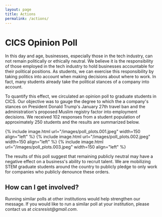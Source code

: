 ```yaml
---
layout: page
title: Actions
permalink: /actions/
---
```


# CICS Opinion Poll

In this day and age, businesses, especially those in the tech industry, can not remain politically or ethically neutral. We believe it is the responsibility of those employed in the tech industry to hold businesses accountable for their political positions. As students, we can exercise this responsibility by taking politics into account when making decisions about where to work. In fact, many students already take the political stances of a company into account. 

To quantify this effect, we circulated an opinion poll to graduate students in CICS. Our objective was to gauge the degree to which the a company's stances on President Donald Trump's January 27th travel ban and the administration's proposed Muslim registry factor into employment decisions. We received 102 responses from a student population of approximately 250 students and the results are summarized below.

{% include image.html url="/images/poll_plots.001.jpeg"  width=150 align="left" %}
{% include image.html url="/images/poll_plots.002.jpeg"  width=150 align="left" %}
{% include image.html url="/images/poll_plots.003.jpeg"  width=150 align="left" %}

The results of this poll suggest that remaining publicly neutral may have a negative effect on a business's ability to recruit talent. We are mobilizing STEM graduate students around the country to publicly pledge to only work for companies who publicly denounce these orders. 

## How can I get involved?

Running similar polls at other institutions would help strengthen our message. If you would like to run a similar poll at your institution, please contact us at _cicsresist@gmail.com_.

